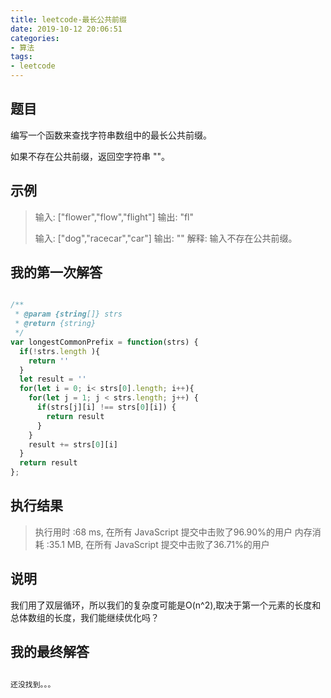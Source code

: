 ```yaml
---
title: leetcode-最长公共前缀
date: 2019-10-12 20:06:51
categories:
- 算法
tags:
- leetcode
---
```


## 题目

编写一个函数来查找字符串数组中的最长公共前缀。

如果不存在公共前缀，返回空字符串 ""。

## 示例

> 输入: ["flower","flow","flight"]
> 输出: "fl"
> 
> 输入: ["dog","racecar","car"]
> 输出: ""
> 解释: 输入不存在公共前缀。


## 我的第一次解答

```javascript

/**
 * @param {string[]} strs
 * @return {string}
 */
var longestCommonPrefix = function(strs) {
  if(!strs.length ){
    return ''
  }
  let result = ''
  for(let i = 0; i< strs[0].length; i++){
    for(let j = 1; j < strs.length; j++) {
      if(strs[j][i] !== strs[0][i]) {
        return result
      }
    }
    result += strs[0][i]
  }
  return result
};

```

##  执行结果

> 执行用时 :68 ms, 在所有 JavaScript 提交中击败了96.90%的用户
> 内存消耗 :35.1 MB, 在所有 JavaScript 提交中击败了36.71%的用户

## 说明

我们用了双层循环，所以我们的复杂度可能是O(n^2),取决于第一个元素的长度和总体数组的长度，我们能继续优化吗？

## 我的最终解答

```javascript

还没找到。。。

```